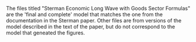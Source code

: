 The files titled "Sterman Economic Long Wave with Goods Sector Formulas" are the 'final and complete' model that matches the one from the documentation in the Sterman paper. Other files are from versions of the model described in the text of the paper, but do not correspond to the model that geneated the figures.
